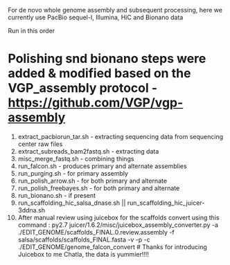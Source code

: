 For de novo whole genome assembly and subsequent processing, here we currently use PacBio sequel-I, Illumina, HiC and Bionano data

Run in this order
# Polishing snd bionano steps were added & modified based on the VGP_assembly protocol - https://github.com/VGP/vgp-assembly
1) extract_pacbiorun_tar.sh - extracting sequencing data from sequencing center raw files 
2) extract_subreads_bam2fastq.sh - extracting data 
3) misc_merge_fastq.sh - combining things
4) run_falcon.sh - produces primary and alternate assemblies
5) run_purging.sh - for primary assembly
6) run_polish_arrow.sh - for both primary and alternate
7) run_polish_freebayes.sh - for both primary and alternate
8) run_bionano.sh - if present
9) run_scaffolding_hic_salsa_dnase.sh || run_scaffolding_hic_juicer-3ddna.sh
10) After manual review using juicebox for the scaffolds convert using this command : py2.7 juicer/1.6.2/misc/juicebox_assembly_converter.py -a ./EDIT_GENOME/scaffolds_FINAL.0.review.assembly -f salsa/scaffolds/scaffolds_FINAL.fasta -v -p -c ./EDIT_GENOME/genome_falcon_convert # Thanks for introducing Juicebox to me Chatla, the data is yummier!!!!

